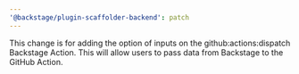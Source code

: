 ```yaml
---
'@backstage/plugin-scaffolder-backend': patch
---
```


This change is for adding the option of inputs on the github:actions:dispatch Backstage Action. This will allow users to pass data from Backstage to the GitHub Action.
